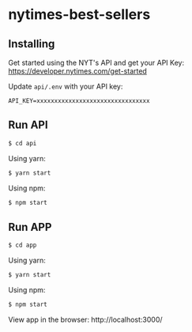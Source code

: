 # nytimes-best-sellers

## Installing

Get started using the NYT's API and get your API Key:
https://developer.nytimes.com/get-started

Update `api/.env` with your API key:
```
API_KEY=xxxxxxxxxxxxxxxxxxxxxxxxxxxxxxxx
```

## Run API

```bash
$ cd api
```

Using yarn:
```bash
$ yarn start
```

Using npm:
```bash
$ npm start
```

## Run APP

```bash
$ cd app
```

Using yarn:
```bash
$ yarn start
```

Using npm:
```bash
$ npm start
```

View app in the browser:
http://localhost:3000/